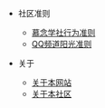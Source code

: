 * 社区准则
  * [慕念学社行为准则](https://docs.qq.com/doc/DWVVQRENHckFYbmNp)
  * [QQ频道阳光准则](https://docs.qq.com/doc/p/52b09418821a8018eef87e1d74beb589914aa539)

* 关于
  * [关于本网站](http://fwind.ljjie.cn/#/aboutweb)
  * [关于本社区](http://fwind.ljjie.cn/#/aboutbbs)



